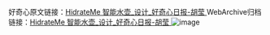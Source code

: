 好奇心原文链接：[HidrateMe 智能水壶_设计_好奇心日报-胡莹 ](https://www.qdaily.com/articles/10549.html)
WebArchive归档链接：[HidrateMe 智能水壶_设计_好奇心日报-胡莹 ](http://web.archive.org/web/20190623160744/https://www.qdaily.com/articles/10549.html)
![image](http://ww3.sinaimg.cn/large/007d5XDply1g3w1t9in49j30u03gnarn)